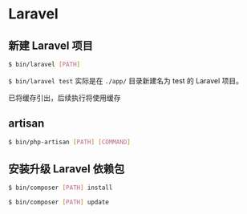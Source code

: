 # Laravel

## 新建 Laravel 项目

```bash
$ bin/laravel [PATH]
```

`$ bin/laravel test` 实际是在 `./app/` 目录新建名为 test 的 Laravel 项目。

已将缓存引出，后续执行将使用缓存

## artisan

```bash
$ bin/php-artisan [PATH] [COMMAND]
```

## 安装升级 Laravel 依赖包

```bash
$ bin/composer [PATH] install

$ bin/composer [PATH] update
```
